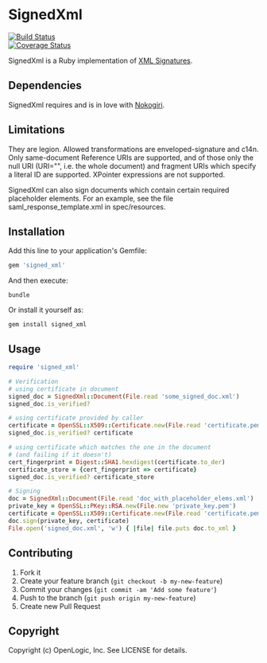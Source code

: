 SignedXml
=========
[![Build Status](https://travis-ci.org/toddthomas/signed_xml.png)](https://travis-ci.org/toddthomas/signed_xml)  
[![Coverage Status](https://coveralls.io/repos/toddthomas/signed_xml/badge.png)](https://coveralls.io/r/toddthomas/signed_xml)

SignedXml is a Ruby implementation of [XML Signatures](http://www.w3.org/TR/xmldsig-core).

Dependencies
------------

SignedXml requires and is in love with [Nokogiri](http://nokogiri.org).

Limitations
-----------

They are legion. Allowed transformations are enveloped-signature and c14n. Only
same-document Reference URIs are supported, and of those only the null URI
(URI="", i.e. the whole document) and fragment URIs which specify a literal ID
are supported. XPointer expressions are not supported.

SignedXml can also sign documents which contain certain required
placeholder elements. For an example, see the file
saml_response_template.xml in spec/resources.

Installation
------------

Add this line to your application's Gemfile:

```ruby
gem 'signed_xml'
```

And then execute:

```shell
bundle
```

Or install it yourself as:

```shell
gem install signed_xml
```

Usage
-----

```ruby
require 'signed_xml'

# Verification
# using certificate in document
signed_doc = SignedXml::Document(File.read 'some_signed_doc.xml')
signed_doc.is_verified?

# using certificate provided by caller
certificate = OpenSSL::X509::Certificate.new(File.read 'certificate.pem')
signed_doc.is_verified? certificate

# using certificate which matches the one in the document
# (and failing if it doesn't)
cert_fingerprint = Digest::SHA1.hexdigest(certificate.to_der)
certificate_store = {cert_fingerprint => certificate}
signed_doc.is_verified? certificate_store

# Signing
doc = SignedXml::Document(File.read 'doc_with_placeholder_elems.xml')
private_key = OpenSSL::PKey::RSA.new(File.new 'private_key.pem')
certificate = OpenSSL::X509::Certificate.new(File.read 'certificate.pem')
doc.sign(private_key, certificate)
File.open('signed_doc.xml', 'w') { |file| file.puts doc.to_xml }
```

Contributing
------------

1. Fork it
2. Create your feature branch (`git checkout -b my-new-feature`)
3. Commit your changes (`git commit -am 'Add some feature'`)
4. Push to the branch (`git push origin my-new-feature`)
5. Create new Pull Request


Copyright
-----

Copyright (c) OpenLogic, Inc. See LICENSE for details.
